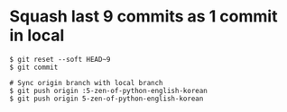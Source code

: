 # Squash last 9 commits as 1 commit in local
```{bash}
$ git reset --soft HEAD~9
$ git commit

# Sync origin branch with local branch
$ git push origin :5-zen-of-python-english-korean
$ git push origin 5-zen-of-python-english-korean
```
